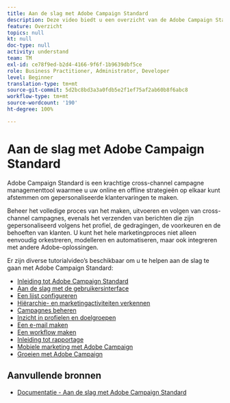```yaml
---
title: Aan de slag met Adobe Campaign Standard
description: Deze video biedt u een overzicht van de Adobe Campaign Standard-gebruikersinterface en de belangrijkste functies.
feature: Overzicht
topics: null
kt: null
doc-type: null
activity: understand
team: TM
exl-id: ce78f9ed-b2d4-4166-9f6f-1b9639dbf5ce
role: Business Practitioner, Administrator, Developer
level: Beginner
translation-type: tm+mt
source-git-commit: 5d2bc8bd3a3a0fdb5e2f1ef75af2ab60b8f6abc8
workflow-type: tm+mt
source-wordcount: '190'
ht-degree: 100%

---
```


# Aan de slag met Adobe Campaign Standard

Adobe Campaign Standard is een krachtige cross-channel campagne managementtool waarmee u uw online en offline strategieën op elkaar kunt afstemmen om gepersonaliseerde klantervaringen te maken.

Beheer het volledige proces van het maken, uitvoeren en volgen van cross-channel campagnes, evenals het verzenden van berichten die zijn gepersonaliseerd volgens het profiel, de gedragingen, de voorkeuren en de behoeften van klanten. U kunt het hele marketingproces niet alleen eenvoudig orkestreren, modelleren en automatiseren, maar ook integreren met andere Adobe-oplossingen.

Er zijn diverse tutorialvideo’s beschikbaar om u te helpen aan de slag te gaan met Adobe Campaign Standard:

* [Inleiding tot Adobe Campaign Standard](/help/getting-started/adobe-campaign-standard-introduction.md)
* [Aan de slag met de gebruikersinterface](/help/getting-started/getting-started-with-the-ui.md)
* [Een lijst configureren](/help/getting-started/configure-a-list.md)
* [Hiërarchie- en marketingactiviteiten verkennen](/help/getting-started/explore-hierarchy-and-marketing-activities.md)
* [Campagnes beheren](/help/getting-started/managing-campaigns.md)
* [Inzicht in profielen en doelgroepen](/help/getting-started/understanding-profiles-and-audiences.md)
* [Een e-mail maken](https://experienceleague.adobe.com/docs/campaign-standard-learn/tutorials/communication-channels/email/create-email-from-homepage.html?lang=nl)
* [Een workflow maken](/help/managing-processes-and-data/creating-a-workflow.md)
* [Inleiding tot rapportage](/help/getting-started/reporting-with-adobe-campaign-introduction.md)
* [Mobiele marketing met Adobe Campaign](/help/getting-started/mobile-marketing-with-adobe-campaign.md)
* [Groeien met Adobe Campaign](/help/getting-started/growing-with-adobe-campaign.md)

## Aanvullende bronnen

* [Documentatie - Aan de slag met Adobe Campaign Standard](https://docs.adobe.com/content/help/nl-NL/campaign-standard/using/getting-started/about-campaign-standard.html)
